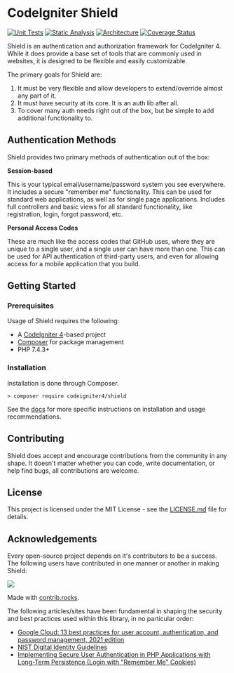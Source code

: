 # CodeIgniter Shield

[![Unit Tests](https://github.com/codeigniter4/shield/workflows/PHPUnit/badge.svg)](https://github.com/codeigniter4/shield/actions/workflows/test.yml)
[![Static Analysis](https://github.com/codeigniter4/shield/workflows/PHPStan/badge.svg)](https://github.com/codeigniter4/shield/actions/workflows/analyze.yml)
[![Architecture](https://github.com/codeigniter4/shield/workflows/Deptrac/badge.svg)](https://github.com/codeigniter4/shield/actions/workflows/inspect.yml)
[![Coverage Status](https://coveralls.io/repos/github/codeigniter4/shield/badge.svg?branch=develop)](https://coveralls.io/github/codeigniter4/shield?branch=develop)

Shield is an authentication and authorization framework for CodeIgniter 4. While it does provide a base set of tools
that are commonly used in websites, it is designed to be flexible and easily customizable.

The primary goals for Shield are:
1. It must be very flexible and allow developers to extend/override almost any part of it.
2. It must have security at its core. It is an auth lib after all.
3. To cover many auth needs right out of the box, but be simple to add additional functionality to.

## Authentication Methods

Shield provides two primary methods of authentication out of the box:

**Session-based**

This is your typical email/username/password system you see everywhere. It includes a secure "remember me" functionality.
This can be used for standard web applications, as well as for single page applications. Includes full controllers and
basic views for all standard functionality, like registration, login, forgot password, etc.

**Personal Access Codes**

These are much like the access codes that GitHub uses, where they are unique to a single user, and a single user
can have more than one. This can be used for API authentication of third-party users, and even for allowing
access for a mobile application that you build.

## Getting Started

### Prerequisites

Usage of Shield requires the following:

- A [CodeIgniter 4](https://github.com/codeigniter4/CodeIgniter4/)-based project
- [Composer](https://getcomposer.org/) for package management
- PHP 7.4.3+

### Installation

Installation is done through Composer.

    > composer require codeigniter4/shield

See the [docs](docs/index.md) for more specific instructions on installation and usage recommendations.

## Contributing

Shield does accept and encourage contributions from the community in any shape. It doesn't matter
whether you can code, write documentation, or help find bugs, all contributions are welcome.

## License

This project is licensed under the MIT License - see the [LICENSE.md](LICENSE) file for details.

## Acknowledgements

Every open-source project depends on it's contributors to be a success. The following users have
contributed in one manner or another in making Shield:

<a href="https://github.com/codeigniter4/shield/graphs/contributors">
  <img src="https://contrib.rocks/image?repo=codeigniter4/shield" />
</a>

Made with [contrib.rocks](https://contrib.rocks).

The following articles/sites have been fundamental in shaping the security and best practices used
within this library, in no particular order:

- [Google Cloud: 13 best practices for user account, authentication, and password management, 2021 edition](https://cloud.google.com/blog/products/identity-security/account-authentication-and-password-management-best-practices)
- [NIST Digital Identity Guidelines](https://pages.nist.gov/800-63-3/sp800-63b.html)
- [Implementing Secure User Authentication in PHP Applications with Long-Term Persistence (Login with "Remember Me" Cookies) ](https://paragonie.com/blog/2015/04/secure-authentication-php-with-long-term-persistence)
